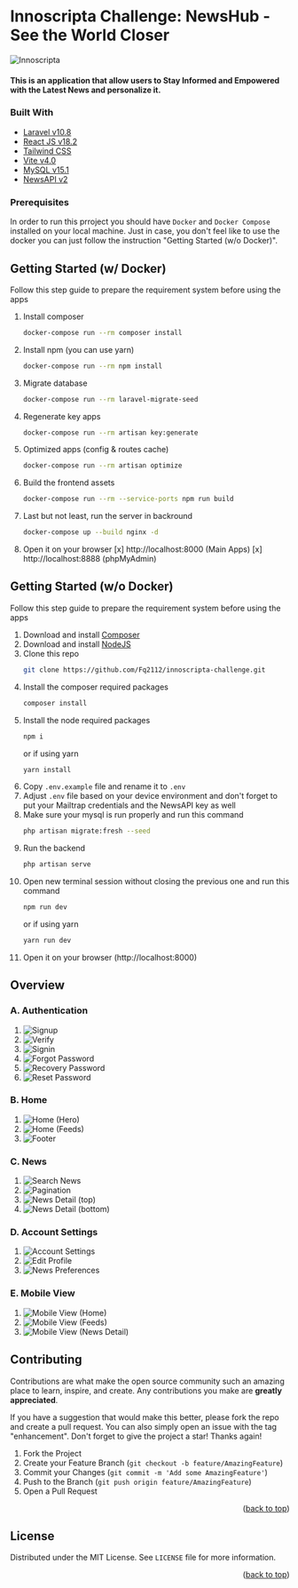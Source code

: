 # Innoscripta Challenge: NewsHub - See the World Closer
![Innoscripta](https://raw.githubusercontent.com/Fq2112/innoscripta-challenge/master/public/images/innoscripta-logo.png "Logo Innoscripta")

#### This is an application that allow users to Stay Informed and Empowered with the Latest News and personalize it.

### Built With
* [Laravel v10.8](https://laravel.com/docs/10.x)
* [React JS v18.2](https://react.dev/)
* [Tailwind CSS](https://tailwindcss.com/)
* [Vite v4.0](https://vitejs.dev/)
* [MySQL v15.1](https://dev.mysql.com/doc/)
* [NewsAPI v2](https://newsapi.org/docs)

### Prerequisites

In order to run this prroject you should have `Docker` and `Docker Compose` installed on your local machine.
Just in case, you don't feel like to use the docker you can just follow the instruction "Getting Started (w/o Docker)".

## Getting Started (w/ Docker)
Follow this step guide to prepare the requirement system before using the apps
1. Install composer 
    ```sh
    docker-compose run --rm composer install
    ```
2. Install npm (you can use yarn)
    ```sh
    docker-compose run --rm npm install
    ```
3. Migrate database
    ```sh
    docker-compose run --rm laravel-migrate-seed
    ```
4. Regenerate key apps
    ```sh
    docker-compose run --rm artisan key:generate
    ```
5. Optimized apps (config & routes cache)
    ```sh
    docker-compose run --rm artisan optimize
    ```
6. Build the frontend assets
    ```sh
    docker-compose run --rm --service-ports npm run build
    ```
7. Last but not least, run the server in backround
    ```sh
    docker-compose up --build nginx -d
    ```
8. Open it on your browser 
    [x] http://localhost:8000 (Main Apps)
    [x] http://localhost:8888 (phpMyAdmin)

## Getting Started (w/o Docker)
Follow this step guide to prepare the requirement system before using the apps
1. Download and install [Composer](https://getcomposer.org/)
2. Download and install [NodeJS](https://nodejs.org/en/download)
3. Clone this repo
    ```sh
   git clone https://github.com/Fq2112/innoscripta-challenge.git
   ```
3. Install the composer required packages
    ```sh
   composer install
   ```
4. Install the node required packages
    ```sh
   npm i
   ```
   or if using yarn
    ```sh
   yarn install
   ```
5. Copy ``.env.example`` file and rename it to ``.env`` 
6. Adjust ``.env`` file based on your device environment and don't forget to put your Mailtrap credentials and the NewsAPI key as well
7. Make sure your mysql is run properly and run this command
    ```sh
   php artisan migrate:fresh --seed
   ```
8. Run the backend
    ```sh
   php artisan serve
   ```
9. Open new terminal session without closing the previous one and run this command
    ```sh
   npm run dev
   ```
   or if using yarn
    ```sh
   yarn run dev
   ```
10. Open it on your browser (http://localhost:8000)

## Overview

### A. Authentication
1. ![Signup](https://raw.githubusercontent.com/Fq2112/innoscripta-challenge/master/public/images/overview/Signup.png "Signup")
2. ![Verify](https://raw.githubusercontent.com/Fq2112/innoscripta-challenge/master/public/images/overview/Verify.png "Verify")
3. ![Signin](https://raw.githubusercontent.com/Fq2112/innoscripta-challenge/master/public/images/overview/Signin.png "Signin")
4. ![Forgot Password](https://raw.githubusercontent.com/Fq2112/innoscripta-challenge/master/public/images/overview/Forgot-Password.png "Forgot Password")
5. ![Recovery Password](https://raw.githubusercontent.com/Fq2112/innoscripta-challenge/master/public/images/overview/Recovery-Password.png "Recovery Password")
6. ![Reset Password](https://raw.githubusercontent.com/Fq2112/innoscripta-challenge/master/public/images/overview/Reset-Password.png "Reset Password")

### B. Home
1. ![Home (Hero)](https://raw.githubusercontent.com/Fq2112/innoscripta-challenge/master/public/images/overview/Home-Hero.png "Home (Hero)")
2. ![Home (Feeds)](https://raw.githubusercontent.com/Fq2112/innoscripta-challenge/master/public/images/overview/Home-Feeds.png "Home (Feeds)")
3. ![Footer](https://raw.githubusercontent.com/Fq2112/innoscripta-challenge/master/public/images/overview/Footer.png "Footer")

### C. News
1. ![Search News](https://raw.githubusercontent.com/Fq2112/innoscripta-challenge/master/public/images/overview/Search-News.png "Search News")
2. ![Pagination](https://raw.githubusercontent.com/Fq2112/innoscripta-challenge/master/public/images/overview/Pagination.png "Pagination")
3. ![News Detail (top)](https://raw.githubusercontent.com/Fq2112/innoscripta-challenge/master/public/images/overview/News-Detail-top.png "News Detail (top)")
4. ![News Detail (bottom)](https://raw.githubusercontent.com/Fq2112/innoscripta-challenge/master/public/images/overview/News-Detail-bottom.png "News Detail (bottom)")

### D. Account Settings
1. ![Account Settings](https://raw.githubusercontent.com/Fq2112/innoscripta-challenge/master/public/images/overview/Account-Settings.png "Account Settings")
2. ![Edit Profile](https://raw.githubusercontent.com/Fq2112/innoscripta-challenge/master/public/images/overview/Edit-Profile.png "Edit Profile")
3. ![News Preferences](https://raw.githubusercontent.com/Fq2112/innoscripta-challenge/master/public/images/overview/News-Preferences.png "News Preferences")

### E. Mobile View
1. ![Mobile View (Home)](https://raw.githubusercontent.com/Fq2112/innoscripta-challenge/master/public/images/overview/Mobile-View-Home.png "Mobile View (Home)")
2. ![Mobile View (Feeds)](https://raw.githubusercontent.com/Fq2112/innoscripta-challenge/master/public/images/overview/Mobile-View-Feeds.png "Mobile View (Feeds)")
3. ![Mobile View (News Detail)](https://raw.githubusercontent.com/Fq2112/innoscripta-challenge/master/public/images/overview/Mobile-View-News-Detail.png "Mobile View (News Detail)")


<!-- CONTRIBUTING -->
## Contributing

Contributions are what make the open source community such an amazing place to learn, inspire, and create. Any contributions you make are **greatly appreciated**.

If you have a suggestion that would make this better, please fork the repo and create a pull request. You can also simply open an issue with the tag "enhancement".
Don't forget to give the project a star! Thanks again!

1. Fork the Project
2. Create your Feature Branch (`git checkout -b feature/AmazingFeature`)
3. Commit your Changes (`git commit -m 'Add some AmazingFeature'`)
4. Push to the Branch (`git push origin feature/AmazingFeature`)
5. Open a Pull Request

<p align="right">(<a href="#readme">back to top</a>)</p>

<!-- LICENSE -->
## License

Distributed under the MIT License. See `LICENSE` file for more information.

<p align="right">(<a href="#readme">back to top</a>)</p>